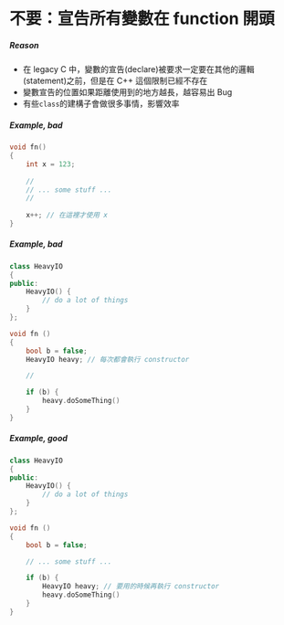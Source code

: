 # 不要：宣告所有變數在 function 開頭

##### Reason

* 在 legacy C 中，變數的宣告\(declare\)被要求一定要在其他的邏輯\(statement\)之前，但是在 C++ 這個限制已經不存在
* 變數宣告的位置如果距離使用到的地方越長，越容易出 Bug
* 有些`class`的建構子會做很多事情，影響效率

##### Example, bad

```cpp
void fn()
{
    int x = 123;
    
    //
    // ... some stuff ...
    //
    
    x++; // 在這裡才使用 x
}
```

##### Example, bad

```cpp
class HeavyIO
{
public:
    HeavyIO() {
        // do a lot of things
    }
};

void fn ()
{
    bool b = false;
    HeavyIO heavy; // 每次都會執行 constructor

    // 

    if (b) {
        heavy.doSomeThing()
    }
}
```

##### Example, good

```cpp
class HeavyIO
{
public:
    HeavyIO() {
        // do a lot of things
    }
};

void fn ()
{
    bool b = false;   

    // ... some stuff ...

    if (b) {
        HeavyIO heavy; // 要用的時候再執行 constructor
        heavy.doSomeThing()
    }
}
```



